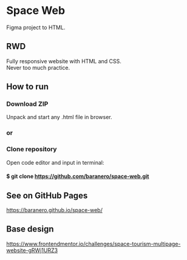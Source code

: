 # Space Web

Figma project to HTML.

## RWD

Fully responsive website with HTML and CSS.\
Never too much practice.

## How to run

### Download ZIP
Unpack and start any .html file in browser.

### or

### Clone repository

Open code editor and input in terminal:
#### $ git clone https://github.com/baranero/space-web.git

## See on GitHub Pages

https://baranero.github.io/space-web/

## Base design

https://www.frontendmentor.io/challenges/space-tourism-multipage-website-gRWj1URZ3
